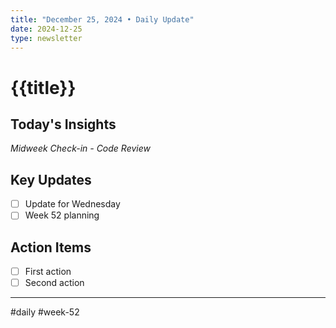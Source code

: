 ```yaml
---
title: "December 25, 2024 • Daily Update"
date: 2024-12-25
type: newsletter
---
```

# {{title}}

## Today's Insights
*Midweek Check-in - Code Review*

## Key Updates
- [ ] Update for Wednesday
- [ ] Week 52 planning

## Action Items
- [ ] First action
- [ ] Second action

---
#daily #week-52